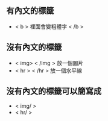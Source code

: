 ## 有內文的標籤
- < b > 裡面會變粗體字 < /b >

## 沒有內文的標籤
- < img> < /img > 放一個圖片
- < hr > < /hr > 放一個水平線

## 沒有內文的標籤可以簡寫成
- < img/ >
- < hr/ >